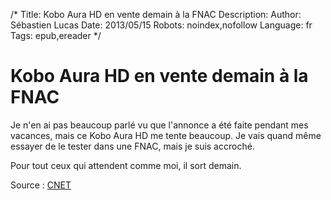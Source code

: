 /*
Title: Kobo Aura HD en vente demain à la FNAC
Description: 
Author: Sébastien Lucas
Date: 2013/05/15
Robots: noindex,nofollow
Language: fr
Tags: epub,ereader
*/
# Kobo Aura HD en vente demain à la FNAC

Je n'en ai pas beaucoup parlé vu que l'annonce a été faite pendant mes vacances, mais ce Kobo Aura HD me tente beaucoup. Je vais quand même essayer de le tester dans une FNAC, mais je suis accroché.

Pour tout ceux qui attendent comme moi, il sort demain.

Source : [CNET](http://www.cnetfrance.fr/news/la-nouvelle-liseuse-kobo-aura-hd-arrive-a-la-fnac-39790356.htm)
